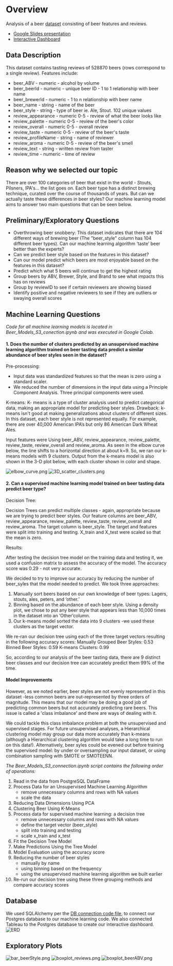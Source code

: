 # Overview

Analysis of a beer [dataset](https://www.kaggle.com/gauravharamkar/beer-data-analytics) consisting of beer features and reviews.

- [Google Slides presentation](https://docs.google.com/presentation/d/1bTF2MEfPKpuOnKWnakhP0NXrdKPm-rZL-ZHQbyESMo0/edit#slide=id.p)
- [Interactive Dashboard](https://public.tableau.com/app/profile/elijah1477/viz/dashboards_16462665083130/Dashboard1)

## Data Description

This dataset contains tasting reviews of 528870 beers (rows correspond to a single review). Features include:
* beer_ABV - numeric - alcohol by volume
* beer_beerId - numeric - unique beer ID - 1 to 1 relationship with beer name
* beer_brewerId - numeric - 1 to n relationship with beer name
* beer_name - string - name of the beer
* beer_style - string - type of beer ie. Ale, Stout. 102 unique values
* review_appearance - numeric 0-5 - review of what the beer looks like
* review_palette - numeric 0-5 - review of the beer's color
* review_overall - numeric 0-5 - overall review
* review_taste - numeric 0-5 - review of the beer's taste
* review_profileName - string - name of reviewer 
* review_aroma - numeric 0-5 - review of the beer's smell
* review_text - string - written review from taster
* review_time - numeric - time of review

## Reason why we selected our topic
There are over 100 categories of beer that exist in the world - Stouts, Pilsners, IPA's... the list goes on. Each beer type has a distinct brewing technique, curated over the course of thousands of years. But can we actually taste these differences in beer styles? Our machine learning model aims to answer two main questions that can be seen below.

## Preliminary/Exploratory Questions
- Overthrowing beer snobbery: This dataset indicates that there are 104 different ways of brewing beer (The "beer_style" column has 104 different beer types). Can our machine learning algorithm ‘taste’ beer better than the experts?
- Can we predict beer style based on the features in this dataset?
- Can our model predict which beers are most enjoyable based on the features in this dataset?
- Predict which what 5 beers will continue to get the highest rating
- Group beers by ABV, Brewer, Style, and Brand to see what impacts this has on reviews
- Group by reviewID to see if certain reviewers are showing biased
- Identify positive and negative reviewers to see if they are outliers or swaying overall scores


## Machine Learning Questions

*Code for all machine learning models is located in Beer_Models_S3_conection.ipynb and was executed in Google Colab.*

#### 1. Does the number of clusters predicted by an unsupervised machine learning algorithm trained on beer tasting data predict a similar abundance of beer styles seen in the dataset?

Pre-processing:
- Input data was standardized features so that the mean is zero using a standard scaler. 
- We reduced the number of dimensions in the input data using a Principle Component Analysis. Three principal components were used. 

K-means:
K- means is a type of cluster analysis used to predict categorical data, making an appropriate model for predicting beer styles. 
Drawback: k-means isn't good at making generalizations about clusters of different sizes. In this dataset, each beer style is not represented equally. For example, there are over 40,000 American IPA’s but only 86 American Dark Wheat Ales. 

Input features were Using beer_ABV, review_appearance, review_palette, review_taste, review_overall and review_aroma. As seen in the elbow curve below, the line shifts to a horizontal direction at about k=9. So, we ran our k-means models with 9 clusters. Output from the k-means model is also shown in the 3-D plot below, with each cluster shown in color and shape. 

![elbow_curve.png](https://github.com/jo313y/BREAKING_SAD/blob/main/Resources/elbow_curve.png)
![3D_scatter_clusters.png](https://github.com/jo313y/BREAKING_SAD/blob/main/Resources/3D_scatter_clusters.png)

#### 2. Can a supervised machine learning model trained on beer tasting data predict beer type?  

Decision Tree:

Decision Trees can predict multiple classes - again, appropriate because we are trying to predict beer styles. Our feature columns are beer_ABV, review_appearance, review_palette, review_taste, review_overall and review_aroma. The target column is beer_style. The target and features were split into training and testing. X_train and X_test were scaled so that the mean is zero. 

Results:

After testing the decision tree model on the training data and testing it, we used a confusion matrix to assess the accuracy of the model. The accuracy score was 0.29 - not very accurate.

We decided to try to improve our accuracy by reducing the number of beer_syles that the model needed to predict. We took three approaches:

1. Manually sort beers based on our own knowledge of beer types: Lagers, stouts, ales, peters, and ‘other.’
2. Binning based on the abundance of each beer style. Using a density plot, we chose to put any beer style that appears less than 10,000 times in the dataset into an ‘Other’column. 
3. Our k-means model sorted the data into 9 clusters -we used these clusters as the target vector. 

We re-ran our decision tree using each of the three target vectors resulting in the following accuracy scores:
Manually Grouped Beer Styles: 0.53
Binned Beer Styles: 0.59
K-means Clusters: 0.99

So, according to our analysis of the beer tasting data, there are 9 distinct beer classes and our decision tree can accurately predict them 99% of the time. 

#### Model Improvements

However, as we noted earlier, beer styles are not evenly represented in this dataset -less common beers are out-represented by three orders of magnitude. This means that our model may be doing a good job of predicting common beers but not accurately predicting rare beers. This issue is called a 'class imbalance' and there are ways of dealing with it. 

We could tackle this class imbalance problem at both the unsupervised and supervised stages. For future unsupervised analyses, a Hierarchical clustering model may group our data more accurately than k-means (although a Hierarchical clustering algorithm would take a long time to run on this data!). Alternatively, beer syles could be evened out before training the supervised model: by under or oversampling our input dataset, or using combination sampling with SMOTE or SMOTEENN. 

*The Beer_Models_S3_connection.ipynb script contains the following order of operations:*

1. Read in the data from PostgreSQL DataFrame
2. Process Data for an Unsupervised Machine Learning Algorithm
	- remove unnecessary columns and rows with NA values
	- scale the data
3. Reducing Data Dimensions Using PCA
4. Clustering Beer Using K-Means
6. Process data for supervised machine learning: a decision tree
	- remove unnecessary columns and rows with NA values
	- define the target vector (beer_style)
	- split into training and testing
	- scale x_train and x_test
7. Fit the Decision Tree Model
8. Make Predictions Using the Tree Model
9. Model Evaluation using the accuracy score
10. Reducing the number of beer styles
	- manually by name
	- using binning based on the frequency
	- using the unsupervised machine learning algorithm we built earlier
11. Re-run our decision tree using these three grouping methods and compare accuracy scores

## Database
We used SQLAlchemy per the [DB connection code file](https://github.com/JFoArlas/Pour_It_Up/blob/main/Resources/DB_connection.ipynb), to connect our Postgres database to our machine learning code. We also connected Tableau to the Postgres database to create our interactive dashboard.
![ERD](https://github.com/jo313y/BREAKING_SAD/blob/main/ERD.png)

## Exploratory Plots

![bar_beerStyle.png](https://github.com/jo313y/BREAKING_SAD/blob/main/Resources/bar_beerStyle.png)
![boxplot_reviews.png](https://github.com/jo313y/BREAKING_SAD/blob/main/Resources/boxplot_reviews.png)
![boxplot_beerABV.png](https://github.com/jo313y/BREAKING_SAD/blob/main/Resources/boxplot_beerABV.png)

